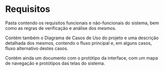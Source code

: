 # Requisitos

Pasta contendo os requisitos funcionais e não-funcionais do sistema, bem como as regras de verificação e análise dos mesmos. 

Contém também o Diagrama de Casos de Uso do projeto e uma descrição detalhada dos mesmos, contendo o fluxo principal e, em alguns casos, fluxo alternativo destes casos.

Contém ainda um documento com o protótipo da interface, com um mapa de navegação e protótipos das telas do sistema.
